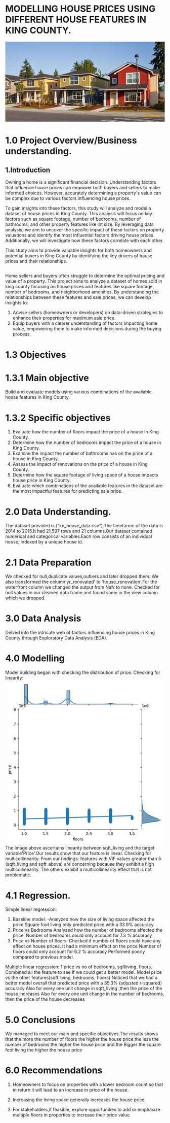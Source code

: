 # MODELLING HOUSE PRICES USING DIFFERENT HOUSE FEATURES IN KING COUNTY.

![Kingcounty Houses](Kingcounty.jpg)

# 1.0 Project Overview/Business understanding.
## 1.Introduction
Owning a home is a significant financial decision. Understanding factors that influence house prices can empower both buyers and sellers to make informed choices. However, accurately determining a property's value can be complex due to various factors influencing house prices.

To gain insights into these factors, this study will analyze and model a dataset of house prices in King County. This analysis will focus on key factors such as square footage, number of bedrooms, number of bathrooms, and other property features like lot size. By leveraging data analysis, we aim to uncover the specific impact of these factors on property valuations and identify the most influential factors driving house prices. Additionally, we will investigate how these factors correlate with each other.

This study aims to provide valuable insights for both homeowners and potential buyers in King County by identifying the key drivers of house prices and their relationships.



## 
Home sellers and buyers often struggle to determine the optimal pricing and value of a property. This project aims to analyze a dataset of homes sold in king county focusing on house prices and features like square footage, number of bedrooms, and neighborhood amenities. By understanding the relationships between these features and sale prices, we can develop insights to:

1. Advise sellers (homeowners or developers) on data-driven strategies to enhance their properties for maximum sale price.
2. Equip buyers with a clearer understanding of factors impacting home value, empowering them to make informed decisions during the buying process.



# 1.3 Objectives
# 1.3.1 Main objective
 
 Build and evaluate models using various combinations of the available house features in King County.

# 1.3.2 Specific objectives

1. Evaluate how the number of floors impact the price of a house in King County.
2. Determine how the number of bedrooms impact the price of a house in King County.
3. Examine the impact the number of bathrooms has on the price of a house in King County.
4. Assess the impact of renovations on the price of a house in King County.
5. Determine how the square footage of living space of a house impacts house price in King County.
6. Evaluate which combinations of the available features in the dataset are the most impactful features for predicting sale price.

# 2.0 Data Understanding.
The dataset provided is ("kc_house_data.csv").The timefarme of the data is 2014 to 2015.It had 21,597 rows and 21 columns.Our dataset contained numerical and categorical variables.Each row consists of an individual house, indexed by a unique house id.

# 2.1 Data Preparation
We checked for null,duplicate values,outliers and later dropped them. We also transformed the column'yr_renovated' to 'house_renovation'.For the waterfront column we changed the output from NaN to none. Checked for null values in our cleaned data frame and found some in the view column which we dropped.

# 3.0 Data Analysis
Delved into the intricate web of factors influencing house prices in King County through Exploratory Data Analysis (EDA).

# 4.0 Modelling
Model building began with checking the distribution of price.
Checking for linearity:
![alt text](linearity..png)
The image above ascertains linearity between sqft_living and the target variable'Price'.Our results show that our feature is linear.
 Checking for multicollinearity:
 From our findings: features with VIF values greater than 5 (sqft_living and sqft_above) are concerning because they exhibit a high multicollinearity. The others exhibit a multicollinearity effect that is not problematic.
# 4.1 Regression.
 Simple linear regression:
 1. Baseline model:
 -Analyzed how the size of living space affected  the price
 Square foot living only predicted price with a 33.9% accuracy.
 2. Price vs Bedrooms
Analyzed how the number of bedrooms  affected  the price.
Number of bedrooms could only account for 7.3 %  accuracy
3. Price vs Number of floors.
Checked if number of floors could have any effect on house prices.
It had a minimum effect on the price 
Number of floors  could only account for 6.2 %  accuracy
Performed poorly compared to previous model.

Multiple linear regression:
1.price vs no of bedrooms, sqftliving, floors.
Combined all the feature to see if we could get a better model.
Model price vs the other features(sqft living, bedrooms, floors)
Noticed that we had a better model overall that predicted price with a 35.3% (adjusted r-squared) accuracy
Also for every one unit change in sqft_living ,then the price of the house increases 
Also for every one unit change in the number of bedrooms, then the price of the house decreases


# 5.0 Conclusions
We managed to meet our main and specific objectives.The results shows that the more the number of floors the higher the house price,the less the number of bedrooms the higher the house price and the Bigger the square foot living the higher the house price 

# 6.0 Recommendations
1. Homeowners to focus on properties with a lower bedroom count so that in return it will lead to an increase in price of the house.

2. Increasing the living space generally increases the house price.

3. For stakeholders,if feasible, explore opportunities to add or emphasize multiple floors in properties to increase their price value.
